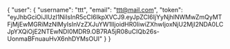 { "user": { "username": "ttt", "email": "ttt@mail.com", "token": "eyJhbGciOiJIUzI1NiIsInR5cCI6IkpXVCJ9.eyJpZCI6IjYyNjhlNWMwZmQyMTFjMjEwMGRiMzNlMyIsInVzZXJuYW1lIjoidHR0IiwiZXhwIjoxNjU2MjI2NDA0LCJpYXQiOjE2NTEwNDI0MDR9.OB7RA5jR08uCIQb26s-UonmaBFnuauHvX6nhDYMsOUI" } }

